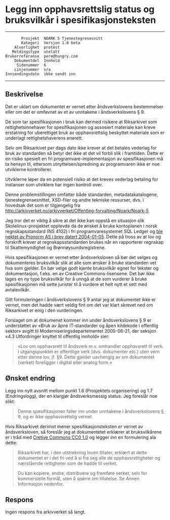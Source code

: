 Legg inn opphavsrettslig status og bruksvilkår i spesifikasjonsteksten
======================================================================

 ------------------  ---------------------------------
           Prosjekt  NOARK 5 Tjenestegresesnitt
           Kategori  Versjon 1.0 beta
        Alvorlighet  protest
       Meldingstype  utelatt
    Brukerreferanse  pere@hungry.com
        Dokumentdel  Innhold
         Sidenummer  6
        Linjenummer  n/a
    Innsendingsdato  ikke sendt inn
 ------------------  ---------------------------------

Beskrivelse
-----------

Det er uklart om dokumentet er vernet etter åndsverkslovens
bestemmelser eller om det er omfavnet av et av unntakene i
åndsverkslovens § 9.

De som tar spesifikasjonen i bruk kan dermed risikere at Riksarkivet
som rettighetsinnehaver for spesifikasjonen og assosiert materiale kan
kreve erstatning for uberettiget bruk av opphavsrettslig beskyttet
materiale som er underlagt rettighetshaverens enerett.

Selv om Riksarkivet per dags dato ikke krever at det betales vederlag
for bruk av standarden så betyr det ikke at det vil forbli slik i
framtiden.  Dette er en risiko spesielt en fri
programvare-implementasjon av spesifikasjonen må ta hensyn til,
ettersom utnyttelsen/spredning av programvaren ikke er noe utviklerne
kontrollerer.

Utviklerne løper da en potensiell risiko at det kreves vederlag betaling 
for instanser som utviklere har ingen kontroll over.

Denne problemstillingen omfatter både standarden, metadatakatalogene,
tjenestegrensesnittet, XSD-filer og andre tekniske ressurser, dvs.  i
hovedsak det som er tilgjengelig fra
http://arkivverket.no/arkivverket/Offentleg-forvalting/Noark/Noark-5

Jeg tror det er viktig å sikre at det ikke kan oppstå en situasjon
slik Skolelinux-prosjektet opplevde da de ønsket å bruke kontoplanen i
norsk regnskapsstandard (NS 4102) i fri programvaresystemet SQL Ledger
og [ble nektet av Pronorm AS i brev datert
2004-01-05](http://developer.skolelinux.org/brev/2004-01-10-ufri_norsk_standard.pdf).
Dette på tross av at lov og forskrift krever at regnskapsstandarden
brukes når en rapporterer regnskap til Skattemyndighet og
Brønnøysundsregistrene.

Hvis spesifikasjonen er vernet etter åndsverksloven så bør det velges
og dokumenteres bruksvilkår slik at alle som ønsker å bruke standarden
vet hva som gjelder.  En bør velge godt kjente bruksvilkår egnet for
tekster og dokumentasjon, f.eks. en av Creative Commons-lisensene.
Det bør ikke lages en ny type bruksvilkår for å unngå at de som
vurderer å bruke spesifikasjonen må sette jurister til å vurdere et
helt nytt et sett med avtalevilkår.

Gitt formuleringen i åndsverkslovens § 9 antar jeg at dokumentet ikke
er vernet, men det hadde vært veldig fint om det var klart skrevet ned
om Riksarkivet er enig i den vurderingen.

Forslaget om at dokumenet kommer inn under åndsverkslovens § 9 er
understøttet av «Bruk av åpne IT-standarder og åpen kildekode i
offentlig sektor» avgitt til Moderniseringsdepartementet 2005-06-21,
der seksjon «4.3 Utfordringer knyttet til offentlig innhold» sier:

> «Lov om opphavsrett til åndsverk m.v. omhandler opphavsrett til
> verk. I utgangspunktet er offentlige verk (dvs. dokumenter etc.)
> uten vern etter denne lov, jf.  §9.  Dette gjelder uavhengig av om
> dokumentet (verket) foreligger i digital eller analog form.»

Ønsket endring
--------------

Legg inn nytt avsnitt mellom punkt 1.6 (Prosjektets organisering) og
1.7 (Endringslogg), der en klargjør åndsverksmessig status.  Jeg
foreslår noe slikt:

> Denne spesifikasjonen faller inn under unntakene i åndsverkslovens §
> 9, og er ikke opphavsrettslig vernet.

Hvis Riksarkivet derimot mener spesifikasjonsteksten *er* vernet av
åndsverksloven, så foreslår jeg at dokumentetet erklærer at
bruksvilkårene er i tråd med [Cretive Commons CC0
1.0](https://creativecommons.org/publicdomain/zero/1.0/deed.no) og
legger inn en formulering ala dette:

> Riksarkivet har, i den utstrekning loven tillater, erklært at dette
> dokumentet er i det fri ved å si fra seg alle de opphavsrettigheter
> og nærstående rettigheter som de hadde til verket.
>
> Du kan kopiere, endre, distribuere og fremføre verket, selv for
> kommersielle formål, uten å spørre om tillatelse. Se Annen
> Informasjon nedenfor.

Respons
-------

Ingen respons fra arkivverket så langt.
